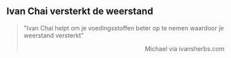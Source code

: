 <h2>Ivan Chai versterkt de weerstand</h2>

>"Ivan Chai helpt om je voedingsstoffen beter op te nemen waardoor je weerstand versterkt"
>
> <p style="text-align: right">Michael via ivansherbs.com</p>
